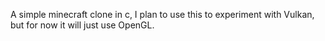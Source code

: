 A simple minecraft clone in c, I plan to use this to experiment with Vulkan, but for now it will just use OpenGL.
